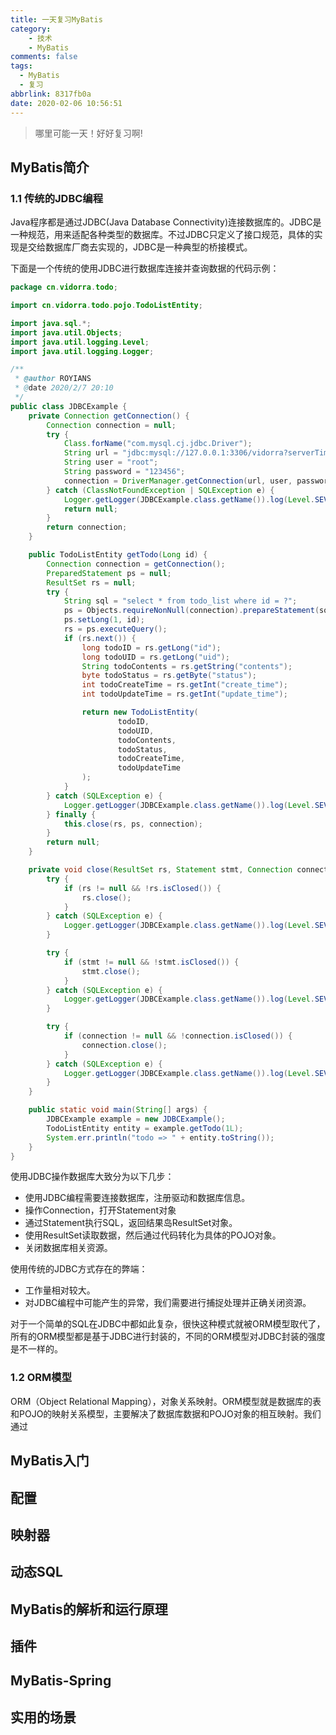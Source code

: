 ```yaml
---
title: 一天复习MyBatis
category:
    - 技术
    - MyBatis
comments: false
tags:
  - MyBatis
  - 复习
abbrlink: 8317fb0a
date: 2020-02-06 10:56:51
---
```


> 哪里可能一天！好好复习啊!

## MyBatis简介

### 1.1 传统的JDBC编程

Java程序都是通过JDBC(Java Database Connectivity)连接数据库的。JDBC是一种规范，用来适配各种类型的数据库。不过JDBC只定义了接口规范，具体的实现是交给数据库厂商去实现的，JDBC是一种典型的桥接模式。

下面是一个传统的使用JDBC进行数据库连接并查询数据的代码示例：

```java
package cn.vidorra.todo;

import cn.vidorra.todo.pojo.TodoListEntity;

import java.sql.*;
import java.util.Objects;
import java.util.logging.Level;
import java.util.logging.Logger;

/**
 * @author ROYIANS
 * @date 2020/2/7 20:10
 */
public class JDBCExample {
    private Connection getConnection() {
        Connection connection = null;
        try {
            Class.forName("com.mysql.cj.jdbc.Driver");
            String url = "jdbc:mysql://127.0.0.1:3306/vidorra?serverTimezone=PRC&useUnicode=true&characterEncoding=utf8&useSSL=false";
            String user = "root";
            String password = "123456";
            connection = DriverManager.getConnection(url, user, password);
        } catch (ClassNotFoundException | SQLException e) {
            Logger.getLogger(JDBCExample.class.getName()).log(Level.SEVERE, null, e);
            return null;
        }
        return connection;
    }

    public TodoListEntity getTodo(Long id) {
        Connection connection = getConnection();
        PreparedStatement ps = null;
        ResultSet rs = null;
        try {
            String sql = "select * from todo_list where id = ?";
            ps = Objects.requireNonNull(connection).prepareStatement(sql);
            ps.setLong(1, id);
            rs = ps.executeQuery();
            if (rs.next()) {
                long todoID = rs.getLong("id");
                long todoUID = rs.getLong("uid");
                String todoContents = rs.getString("contents");
                byte todoStatus = rs.getByte("status");
                int todoCreateTime = rs.getInt("create_time");
                int todoUpdateTime = rs.getInt("update_time");

                return new TodoListEntity(
                        todoID,
                        todoUID,
                        todoContents,
                        todoStatus,
                        todoCreateTime,
                        todoUpdateTime
                );
            }
        } catch (SQLException e) {
            Logger.getLogger(JDBCExample.class.getName()).log(Level.SEVERE, null, e);
        } finally {
            this.close(rs, ps, connection);
        }
        return null;
    }

    private void close(ResultSet rs, Statement stmt, Connection connection) {
        try {
            if (rs != null && !rs.isClosed()) {
                rs.close();
            }
        } catch (SQLException e) {
            Logger.getLogger(JDBCExample.class.getName()).log(Level.SEVERE, null, e);
        }

        try {
            if (stmt != null && !stmt.isClosed()) {
                stmt.close();
            }
        } catch (SQLException e) {
            Logger.getLogger(JDBCExample.class.getName()).log(Level.SEVERE, null, e);
        }

        try {
            if (connection != null && !connection.isClosed()) {
                connection.close();
            }
        } catch (SQLException e) {
            Logger.getLogger(JDBCExample.class.getName()).log(Level.SEVERE, null, e);
        }
    }

    public static void main(String[] args) {
        JDBCExample example = new JDBCExample();
        TodoListEntity entity = example.getTodo(1L);
        System.err.println("todo => " + entity.toString());
    }
}
```

使用JDBC操作数据库大致分为以下几步：

- 使用JDBC编程需要连接数据库，注册驱动和数据库信息。
- 操作Connection，打开Statement对象
- 通过Statement执行SQL，返回结果岛ResultSet对象。
- 使用ResultSet读取数据，然后通过代码转化为具体的POJO对象。
- 关闭数据库相关资源。

使用传统的JDBC方式存在的弊端：

- 工作量相对较大。
- 对JDBC编程中可能产生的异常，我们需要进行捕捉处理并正确关闭资源。

对于一个简单的SQL在JDBC中都如此复杂，很快这种模式就被ORM模型取代了，所有的ORM模型都是基于JDBC进行封装的，不同的ORM模型对JDBC封装的强度是不一样的。

### 1.2 ORM模型

ORM（Object Relational Mapping），对象关系映射。ORM模型就是数据库的表和POJO的映射关系模型，主要解决了数据库数据和POJO对象的相互映射。我们通过

## MyBatis入门

## 配置

## 映射器

## 动态SQL

## MyBatis的解析和运行原理

## 插件

## MyBatis-Spring

## 实用的场景
